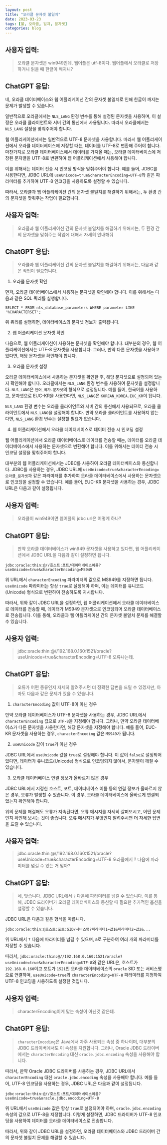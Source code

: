 ```yaml
---
layout: post
title: "오라클 문자셋 불일치"
date: 2023-03-23
tags: [불, 오라클, 일치, 문자셋]
categories: blog
---
```


## 사용자 입력:
> 오라클 문자셋은 win949인데, 웹어플은 utf-8이다. 웹어플에서 오라클로 저장하거니 읽을 때 한글이 깨지니?

## ChatGPT 응답:
> 

네, 오라클 데이터베이스와 웹 어플리케이션 간의 문자셋 불일치로 인해 한글이 깨지는 문제가 발생할 수 있습니다.

일반적으로 오라클에서는 `NLS_LANG` 환경 변수를 통해 설정된 문자셋을 사용하며, 이 설정은 오라클 클라이언트와 서버 간의 통신에서 사용됩니다. 따라서 오라클에서는 `NLS_LANG` 설정을 맞춰주어야 합니다.

웹 어플리케이션에서는 일반적으로 UTF-8 문자셋을 사용합니다. 따라서 웹 어플리케이션에서 오라클 데이터베이스에 저장할 때는, 데이터를 UTF-8로 변환해 주어야 합니다. 마찬가지로 오라클 데이터베이스에서 데이터를 가져올 때는, 오라클 데이터베이스에 저장된 문자열을 UTF-8로 변환하여 웹 어플리케이션에서 사용해야 합니다.

이를 위해서는 데이터 전송 시 인코딩 방식을 맞춰주어야 합니다. 예를 들어, JDBC를 사용한다면, JDBC URL에 `useUnicode=true&characterEncoding=UTF-8`와 같은 파라미터를 추가하여 UTF-8 인코딩을 사용하도록 설정할 수 있습니다.

따라서, 오라클과 웹 어플리케이션 간의 문자셋 불일치를 해결하기 위해서는, 두 환경 간의 문자셋을 맞춰주는 작업이 필요합니다.

## 사용자 입력:
>  오라클과 웹 어플리케이션 간의 문자셋 불일치를 해결하기 위해서는, 두 환경 간의 문자셋을 맞춰주는 작업에 대해서 자세히 안내해줘

## ChatGPT 응답:
> 오라클과 웹 어플리케이션 간의 문자셋 불일치를 해결하기 위해서는, 다음과 같은 작업이 필요합니다.

1. 오라클 문자셋 확인

먼저, 오라클 데이터베이스에서 사용하는 문자셋을 확인해야 합니다. 이를 위해서는 다음과 같은 SQL 쿼리를 실행합니다.

```
SELECT * FROM nls_database_parameters WHERE parameter LIKE '%CHARACTERSET';
```

위 쿼리를 실행하면, 데이터베이스의 문자셋 정보가 출력됩니다.

2. 웹 어플리케이션 문자셋 확인

다음으로, 웹 어플리케이션이 사용하는 문자셋을 확인해야 합니다. 대부분의 경우, 웹 어플리케이션에서는 UTF-8 문자셋을 사용합니다. 그러나, 만약 다른 문자셋을 사용하고 있다면, 해당 문자셋을 확인해야 합니다.

3. 오라클 문자셋 설정

오라클 데이터베이스에서 사용하는 문자셋을 확인한 후, 해당 문자셋으로 설정되어 있는지 확인해야 합니다. 오라클에서는 `NLS_LANG` 환경 변수를 사용하여 문자셋을 설정합니다. `NLS_LANG`은 `언어_국가.문자셋`의 형식으로 설정됩니다. 예를 들어, 한국어를 사용하고, 문자셋으로 EUC-KR을 사용한다면, `NLS_LANG`은 `KOREAN_KOREA.EUC_KR`이 됩니다.

`NLS_LANG` 환경 변수는 오라클 클라이언트와 서버 간의 통신에서 사용되므로, 오라클 클라이언트에서 `NLS_LANG`을 설정해야 합니다. 만약 오라클 클라이언트를 사용하지 않는다면, `NLS_LANG` 환경 변수는 설정할 필요가 없습니다.

4. 웹 어플리케이션에서 오라클 데이터베이스로 데이터 전송 시 인코딩 설정

웹 어플리케이션에서 오라클 데이터베이스로 데이터를 전송할 때는, 데이터를 오라클 데이터베이스에서 사용하는 문자셋으로 변환해야 합니다. 이를 위해서는 데이터 전송 시 인코딩 설정을 맞춰주어야 합니다.

대부분의 웹 어플리케이션에서는 JDBC를 사용하여 오라클 데이터베이스와 통신합니다. JDBC를 사용하는 경우, JDBC URL에 `useUnicode=true&characterEncoding=오라클_문자셋`과 같은 파라미터를 추가하여 오라클 데이터베이스에서 사용하는 문자셋으로 인코딩을 설정할 수 있습니다. 예를 들어, EUC-KR 문자셋을 사용하는 경우, JDBC URL은 다음과 같이 설정됩니다.



## 사용자 입력:
> 오라클이 win949이면 웹어플의 jdbc url은 어떻게 하나?

## ChatGPT 응답:
> 만약 오라클 데이터베이스가 win949 문자셋을 사용하고 있다면, 웹 어플리케이션에서 JDBC URL을 다음과 같이 설정하면 됩니다.

```
jdbc:oracle:thin:@//호스트:포트/데이터베이스이름?useUnicode=true&characterEncoding=MS949
```

위 URL에서 `characterEncoding` 파라미터의 값으로 MS949를 지정하면 됩니다. `useUnicode` 파라미터는 항상 `true`로 설정해야 하며, 이는 데이터를 유니코드(Unicode) 형식으로 변환하여 전송하도록 지시합니다. 

따라서, 위와 같이 JDBC URL을 설정하면, 웹 어플리케이션에서 오라클 데이터베이스로 데이터를 전송할 때, 데이터가 MS949 문자셋으로 인코딩되어 오라클 데이터베이스로 전송됩니다. 이를 통해, 오라클과 웹 어플리케이션 간의 문자셋 불일치 문제를 해결할 수 있습니다.

## 사용자 입력:
> jdbc:oracle:thin:@//192.168.0.160:1521/oracle?useUnicode=true&characterEncoding=UTF-8 오류나는데.

## ChatGPT 응답:
> 오류가 어떤 종류인지 자세히 알려주시면 더 정확한 답변을 드릴 수 있겠지만, 아마도 다음과 같은 문제가 있을 수 있습니다.

1. `characterEncoding` 값이 UTF-8이 아닌 경우

만약 오라클 데이터베이스가 UTF-8 문자셋을 사용하는 경우, JDBC URL에서 `characterEncoding` 값으로 `UTF-8`을 지정해야 합니다. 그러나, 만약 오라클 데이터베이스가 다른 문자셋을 사용한다면, 해당 문자셋을 지정해야 합니다. 예를 들어, EUC-KR 문자셋을 사용하는 경우, `characterEncoding` 값은 `MS949`가 됩니다.

2. `useUnicode` 값이 `true`가 아닌 경우

JDBC URL에서 `useUnicode` 값을 `true`로 설정해야 합니다. 이 값이 `false`로 설정되어 있다면, 데이터가 유니코드(Unicode) 형식으로 인코딩되지 않아서, 문자열이 깨질 수 있습니다.

3. 오라클 데이터베이스 연결 정보가 올바르지 않은 경우

JDBC URL에서 지정한 호스트, 포트, 데이터베이스 이름 등의 연결 정보가 올바르지 않은 경우, 오류가 발생할 수 있습니다. 이 경우, 오라클 데이터베이스에 올바르게 연결되었는지 확인해야 합니다.

위의 문제를 해결해도 오류가 지속된다면, 오류 메시지를 자세히 살펴보시고, 어떤 문제인지 확인해 보시는 것이 좋습니다. 오류 메시지가 무엇인지 알려주시면 더 자세한 답변을 드릴 수 있습니다.

## 사용자 입력:
> jdbc:oracle:thin:@//192.168.0.160:1521/oracle?useUnicode=true&characterEncoding=UTF-8 오라클에서 ? 다음에 파라미터를 넘길 수 있는 거 맞아?

## ChatGPT 응답:
> 네, 맞습니다. JDBC URL에서 `?` 다음에 파라미터를 넘길 수 있습니다. 이를 통해, JDBC 드라이버가 오라클 데이터베이스와 통신할 때 필요한 추가적인 옵션을 설정할 수 있습니다. 

JDBC URL은 다음과 같은 형식을 따릅니다.

```
jdbc:oracle:thin:@호스트:포트:SID/서비스명?파라미터1=값1&파라미터2=값2&...
```

위 URL에서 `?` 다음에 파라미터를 넘길 수 있으며, `&`로 구분하여 여러 개의 파라미터를 지정할 수 있습니다.

따라서, `jdbc:oracle:thin:@//192.168.0.160:1521/oracle?useUnicode=true&characterEncoding=UTF-8`와 같은 URL은, 호스트가 `192.168.0.160`이고 포트가 `1521`인 오라클 데이터베이스의 `oracle` SID 또는 서비스명으로 연결하며, `useUnicode=true`와 `characterEncoding=UTF-8` 파라미터를 지정하여 UTF-8 인코딩을 사용하도록 설정한 것입니다.

## 사용자 입력:
> characterEncoding이게 맞는 속성이 아닌것 같은데.

## ChatGPT 응답:
> `characterEncoding`은 Java에서 자주 사용되는 속성 중 하나이며, 대부분의 JDBC 드라이버에서도 이 속성을 지원합니다. 그러나, Oracle JDBC 드라이버에서는 `characterEncoding` 대신 `oracle.jdbc.encoding` 속성을 사용해야 합니다.

따라서, 만약 Oracle JDBC 드라이버를 사용하는 경우, JDBC URL에서 `characterEncoding` 대신 `oracle.jdbc.encoding` 속성을 사용해야 합니다. 예를 들어, UTF-8 인코딩을 사용하는 경우, JDBC URL은 다음과 같이 설정됩니다.

```
jdbc:oracle:thin:@//호스트:포트/데이터베이스이름?useUnicode=true&oracle.jdbc.encoding=UTF-8
```

위 URL에서 `useUnicode` 값은 항상 `true`로 설정되어야 하며, `oracle.jdbc.encoding` 속성의 값으로 UTF-8을 지정합니다. 이렇게 설정하면, JDBC 드라이버가 UTF-8 인코딩을 사용하여 데이터를 오라클 데이터베이스로 전송합니다.

따라서, 위와 같이 JDBC URL을 설정하면, 오라클 데이터베이스와 JDBC 드라이버 간의 문자셋 불일치 문제를 해결할 수 있습니다.


